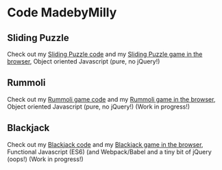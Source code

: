 # Code MadebyMilly

## Sliding Puzzle
Check out my [Sliding Puzzle code](https://github.com/madebymilly/slidingpuzzle/) and my [Sliding Puzzle game in the browser](https://madebymilly.github.io/slidingpuzzle/), Object oriented Javascript (pure, no jQuery!)

## Rummoli
Check out my [Rummoli game code](https://github.com/madebymilly/rummoli/) and my [Rummoli game in the browser](https://madebymilly.github.io/rummoli/), Object oriented Javascript (pure, no jQuery!)
(Work in progress!)

## Blackjack
Check out my [Blackjack code](https://github.com/madebymilly/blackjack/) and my [Blackjack game in the browser](https://madebymilly.github.io/blackjack/dist/), Functional Javascript (ES6) (and Webpack/Babel and a tiny bit of jQuery (oops!)
(Work in progress!)
